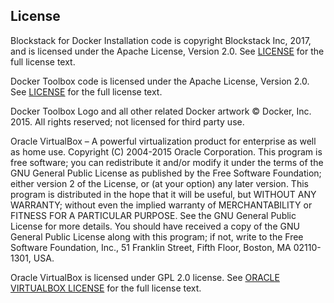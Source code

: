 ## License

Blockstack for Docker Installation code is copyright Blockstack Inc, 2017, and is licensed under the Apache License, Version 2.0.  See [LICENSE](https://github.com/docker/toolbox/blob/master/LICENSE/LICENSE) for the full license text.

Docker Toolbox code is licensed under the Apache License, Version 2.0. See [LICENSE](https://github.com/docker/toolbox/blob/master/LICENSE/LICENSE) for the full license text.

Docker Toolbox Logo and all other related Docker artwork © Docker, Inc. 2015.  All rights reserved; not licensed for third party use.

Oracle VirtualBox – A powerful virtualization product for enterprise as well as home use. Copyright (C) 2004-2015 Oracle Corporation.  This program is free software; you can redistribute it and/or modify it under the terms of the GNU General Public License as published by the Free Software Foundation; either version 2 of the License, or (at your option) any later version. This program is distributed in the hope that it will be useful, but WITHOUT ANY WARRANTY; without even the implied warranty of MERCHANTABILITY or FITNESS FOR A PARTICULAR PURPOSE.  See the GNU General Public License for more details. You should have received a copy of the GNU General Public License along with this program; if not, write to the Free Software Foundation, Inc., 51 Franklin Street, Fifth Floor, Boston, MA  02110-1301, USA.

Oracle VirtualBox is licensed under GPL 2.0 license. See [ORACLE VIRTUALBOX LICENSE](https://github.com/docker/toolbox/blob/master/LICENSE/ORACLE_VIRTUALBOX_LICENSE) for the full license text.
